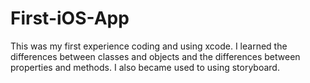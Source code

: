 First-iOS-App
=============

This was my first experience coding and using xcode. I learned the differences between classes and objects and the differences between properties and methods. I also became used to using storyboard.

